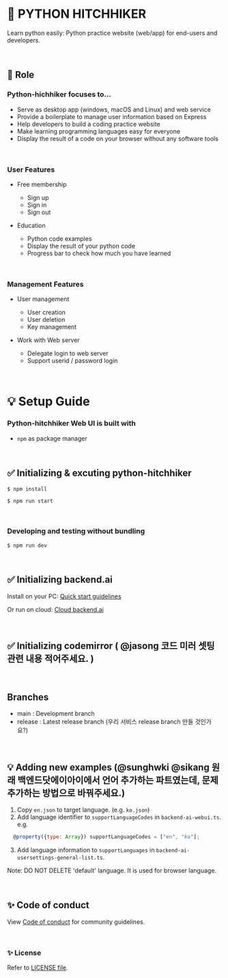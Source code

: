 # 🚀 PYTHON HITCHHIKER

Learn python easily: Python practice website (web/app) for end-users and developers.

</br>

## 📌 Role

### Python-hichhiker focuses to...

 * Serve as desktop app (windows, macOS and Linux) and web service
 * Provide a boilerplate to manage user information based on Express
 * Help developers to build a coding practice website
 * Make learning programming languages easy for everyone
 * Display the result of a code on your browser without any software tools

</br>

### User Features
 * Free membership
    * Sign up
    * Sign in
    * Sign out
 
 * Education
    * Python code examples
    * Display the result of your python code
    * Progress bar to check how much you have learned
 
</br>

### Management Features
 * User management
    * User creation
    * User deletion
    * Key management
 
 * Work with Web server
    * Delegate login to web server
    * Support userid / password login

</br>


# 💡 Setup Guide

### Python-hitchhiker Web UI is built with
 * `npm` as package manager

</br>

## ✅ Initializing & excuting python-hitchhiker

```
$ npm install
```

```
$ npm run start
```
</br>

### Developing and testing without bundling

```
$ npm run dev
```
</br>

## ✅ Initializing backend.ai 

Install on your PC: [Quick start guidelines](https://docs.backend.ai/en/latest/install/guides.html)

Or run on cloud: [Cloud backend.ai](https://cloud.backend.ai/)

</br>

## ✅ Initializing codemirror ( @jasong 코드 미러 셋팅관련 내용 적어주세요. )

</br>

## Branches

 * main : Development branch
 * release : Latest release branch   (우리 서비스 release branch 만들 것인가요?)

</br>



## 💡 Adding new examples (@sunghwki @sikang 원래 백엔드닷에이아이에서 언어 추가하는 파트였는데, 문제 추가하는 방법으로 바꿔주세요.)


 1. Copy `en.json` to target language. (e.g. `ko.json`)
 2. Add language identifier to `supportLanguageCodes` in `backend-ai-webui.ts`.
e.g.
```javascript
  @property({type: Array}) supportLanguageCodes = ["en", "ko"];
```
 3. Add language information to `supportLanguages` in `backend-ai-usersettings-general-list.ts`.

Note: DO NOT DELETE 'default' language. It is used for browser language.

</br>


##  ✨ Code of conduct

View [Code of conduct](https://github.com/innohack2021/python-hitchhiker/blob/main/CODE_OF_CONDUCT.md) for community guidelines.


</br>



### ✨ License

Refer to [LICENSE file](https://github.com/innohack2021/python-hitchhiker/blob/main/LICENSE.md).
